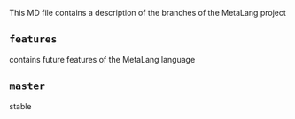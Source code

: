 This MD file contains a description of the branches of the MetaLang project

## `features`

contains future features of the MetaLang language

## `master`

stable